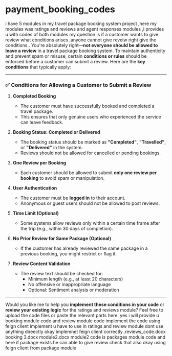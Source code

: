 # payment_booking_codes
i have 5 modules in my travel package booking system project ,here my modules was ratings and reviews and agent responses modules ,i provides u with codes of both modules my question is if a customer wants to give review what conditions arises ,anyone cannot give reveiw right give the conditions..
You're absolutely right—**not everyone should be allowed to leave a review** in a travel package booking system. To maintain authenticity and prevent spam or misuse, certain **conditions or rules** should be enforced before a customer can submit a review. Here are the **key conditions** that typically apply:

---

### ✅ **Conditions for Allowing a Customer to Submit a Review**

1. **Completed Booking**
   - The customer must have successfully booked and completed a travel package.
   - This ensures that only genuine users who experienced the service can leave feedback.

2. **Booking Status: Completed or Delivered**
   - The booking status should be marked as **"Completed"**, **"Travelled"**, or **"Delivered"** in the system.
   - Reviews should not be allowed for cancelled or pending bookings.

3. **One Review per Booking**
   - Each customer should be allowed to submit **only one review per booking** to avoid spam or manipulation.

4. **User Authentication**
   - The customer must be **logged in** to their account.
   - Anonymous or guest users should not be allowed to post reviews.

5. **Time Limit (Optional)**
   - Some systems allow reviews only within a certain time frame after the trip (e.g., within 30 days of completion).

6. **No Prior Review for Same Package (Optional)**
   - If the customer has already reviewed the same package in a previous booking, you might restrict or flag it.

7. **Review Content Validation**
   - The review text should be checked for:
     - Minimum length (e.g., at least 20 characters)
     - No offensive or inappropriate language
     - Optional: Sentiment analysis or moderation

---

Would you like me to help you **implement these conditions in your code** or **review your existing logic** for the ratings and reviews module? Feel free to upload the code files or paste the relevant parts here.
yes i will provide u booking module code and review module code implement the code using feign client implement u have to use in ratings and review module dont use anything direectly okay implemnet feign client correctly..reviews_code.docx booking 3.docx module2.docx module2 code is packages module code and here if package exists he can able to give review check that also okay using feign client from package module
